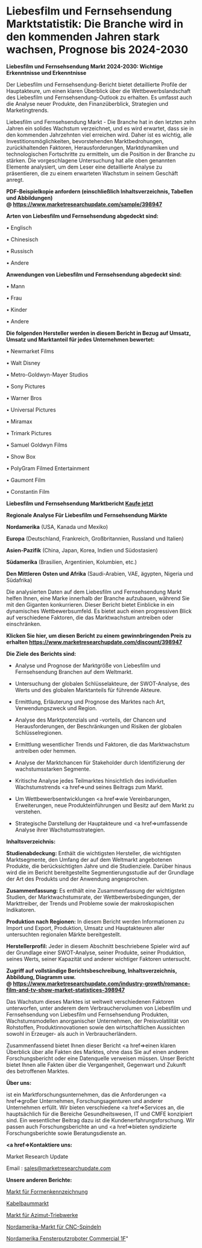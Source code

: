 # Liebesfilm und Fernsehsendung Marktstatistik: Die Branche wird in den kommenden Jahren stark wachsen, Prognose bis 2024-2030

<strong>Liebesfilm und Fernsehsendung Markt 2024-2030: Wichtige Erkenntnisse und Erkenntnisse</strong>

Der Liebesfilm und Fernsehsendung-Bericht bietet detaillierte Profile der Hauptakteure, um einen klaren Überblick über die Wettbewerbslandschaft des Liebesfilm und Fernsehsendung-Outlook zu erhalten. Es umfasst auch die Analyse neuer Produkte, den Finanzüberblick, Strategien und Marketingtrends.

Liebesfilm und Fernsehsendung Markt - Die Branche hat in den letzten zehn Jahren ein solides Wachstum verzeichnet, und es wird erwartet, dass sie in den kommenden Jahrzehnten viel erreichen wird. Daher ist es wichtig, alle Investitionsmöglichkeiten, bevorstehenden Marktbedrohungen, zurückhaltenden Faktoren, Herausforderungen, Marktdynamiken und technologischen Fortschritte zu ermitteln, um die Position in der Branche zu stärken. Die vorgeschlagene Untersuchung hat alle oben genannten Elemente analysiert, um dem Leser eine detaillierte Analyse zu präsentieren, die zu einem erwarteten Wachstum in seinem Geschäft anregt.

<strong><b>PDF-Beispielkopie anfordern (einschließlich Inhaltsverzeichnis, Tabellen und Abbildungen) @ </b></strong><strong><a href=https://www.marketresearchupdate.com/sample/398947><strong>https://www.marketresearchupdate.com/sample/398947</u></a></strong></strong>

<strong>Arten von Liebesfilm und Fernsehsendung abgedeckt sind:</strong>

• Englisch

• Chinesisch

• Russisch

• Andere

<strong>Anwendungen von Liebesfilm und Fernsehsendung abgedeckt sind:</strong>

• Mann

• Frau

• Kinder

• Andere

<strong>Die folgenden Hersteller werden in diesem Bericht in Bezug auf Umsatz, Umsatz und Marktanteil für jedes Unternehmen bewertet:</strong>

• Newmarket Films

• Walt Disney

• Metro-Goldwyn-Mayer Studios

• Sony Pictures

• Warner Bros

• Universal Pictures

• Miramax

• Trimark Pictures

• Samuel Goldwyn Films

• Show Box

• PolyGram Filmed Entertainment

• Gaumont Film

• Constantin Film

<strong>Liebesfilm und Fernsehsendung Marktbericht <a href=https://www.marketresearchupdate.com/buynow/398947>Kaufe jetzt</a></strong>

<strong>Regionale Analyse Für Liebesfilm und Fernsehsendung Märkte</strong>

<strong>Nordamerika</strong> (USA, Kanada und Mexiko)

<strong>Europa</strong> (Deutschland, Frankreich, Großbritannien, Russland und Italien)

<strong>Asien-Pazifik</strong> (China, Japan, Korea, Indien und Südostasien)

<strong>Südamerika</strong> (Brasilien, Argentinien, Kolumbien, etc.)

<strong>Den Mittleren</strong> <strong>Osten und Afrika</strong> (Saudi-Arabien, VAE, ägypten, Nigeria und Südafrika)

Die analysierten Daten auf dem Liebesfilm und Fernsehsendung Markt helfen Ihnen, eine Marke innerhalb der Branche aufzubauen, während Sie mit den Giganten konkurrieren. Dieser Bericht bietet Einblicke in ein dynamisches Wettbewerbsumfeld. Es bietet auch einen progressiven Blick auf verschiedene Faktoren, die das Marktwachstum antreiben oder einschränken.

<strong>Klicken Sie hier, um diesen Bericht zu einem gewinnbringenden Preis zu erhalten
</strong><strong><a href=https://www.marketresearchupdate.com/discount/398947>https://www.marketresearchupdate.com/discount/398947</b></u></strong></a>

<strong>Die Ziele des Berichts sind:</strong>

- Analyse und Prognose der Marktgröße von Liebesfilm und Fernsehsendung Branchen auf dem Weltmarkt.

- Untersuchung der globalen Schlüsselakteure, der SWOT-Analyse, des Werts und des globalen Marktanteils für führende Akteure.

- Ermittlung, Erläuterung und Prognose des Marktes nach Art, Verwendungszweck und Region.

- Analyse des Marktpotenzials und -vorteils, der Chancen und Herausforderungen, der Beschränkungen und Risiken der globalen Schlüsselregionen.

- Ermittlung wesentlicher Trends und Faktoren, die das Marktwachstum antreiben oder hemmen.

- Analyse der Marktchancen für Stakeholder durch Identifizierung der wachstumsstarken Segmente.

- Kritische Analyse jedes Teilmarktes hinsichtlich des individuellen Wachstumstrends <a href=>und</a> seines Beitrags zum Markt.

- Um Wettbewerbsentwicklungen <a href=>wie</a> Vereinbarungen, Erweiterungen, neue Produkteinführungen und Besitz auf dem Markt zu verstehen.

- Strategische Darstellung der Hauptakteure und <a href=>umfas</a>sende Analyse ihrer Wachstumsstrategien.

<strong>Inhaltsverzeichnis:</strong>

<strong>Studienabdeckung:</strong> Enthält die wichtigsten Hersteller, die wichtigsten Marktsegmente, den Umfang der auf dem Weltmarkt angebotenen Produkte, die berücksichtigten Jahre und die Studienziele. Darüber hinaus wird die im Bericht bereitgestellte Segmentierungsstudie auf der Grundlage der Art des Produkts und der Anwendung angesprochen.

<strong>Zusammenfassung:</strong> Es enthält eine Zusammenfassung der wichtigsten Studien, der Marktwachstumsrate, der Wettbewerbsbedingungen, der Markttreiber, der Trends und Probleme sowie der makroskopischen Indikatoren.

<strong>Produktion nach Regionen:</strong> In diesem Bericht werden Informationen zu Import und Export, Produktion, Umsatz und Hauptakteuren aller untersuchten regionalen Märkte bereitgestellt.

<strong>Herstellerprofil:</strong> Jeder in diesem Abschnitt beschriebene Spieler wird auf der Grundlage einer SWOT-Analyse, seiner Produkte, seiner Produktion, seines Werts, seiner Kapazität und anderer wichtiger Faktoren untersucht.

<strong><b>Zugriff auf vollständige Berichtsbeschreibung, Inhaltsverzeichnis, Abbildung, Diagramm usw. @ </b></strong><strong><a href=https://www.marketresearchupdate.com/industry-growth/romance-film-and-tv-show-market-statistices-398947>https://www.marketresearchupdate.com/industry-growth/romance-film-and-tv-show-market-statistices-398947</a></strong>

Das Wachstum dieses Marktes ist weltweit verschiedenen Faktoren unterworfen, unter anderem dem Verbrauchervolumen von Liebesfilm und Fernsehsendung von Liebesfilm und Fernsehsendung Produkten, Wachstumsmodellen anorganischer Unternehmen, der Preisvolatilität von Rohstoffen, Produktinnovationen sowie den wirtschaftlichen Aussichten sowohl in Erzeuger- als auch in Verbraucherländern.

Zusammenfassend bietet Ihnen dieser Bericht <a href=>einen</a> klaren Überblick über alle Fakten des Marktes, ohne dass Sie auf einen anderen Forschungsbericht oder eine Datenquelle verweisen müssen. Unser Bericht bietet Ihnen alle Fakten über die Vergangenheit, Gegenwart und Zukunft des betroffenen Marktes.

<strong>Über uns:</strong>

 ist ein Marktforschungsunternehmen, das die Anforderungen <a href=>großer</a> Unternehmen, Forschungsagenturen und anderer Unternehmen erfüllt. Wir bieten verschiedene <a href=>Services</a> an, die hauptsächlich für die Bereiche Gesundheitswesen, IT und CMFE konzipiert sind. Ein wesentlicher Beitrag dazu ist die Kundenerfahrungsforschung. Wir passen auch Forschungsberichte an und <a href=>bieten</a> syndizierte Forschungsberichte sowie Beratungsdienste an.

<strong><a href=>Kontaktiere uns:</a></strong>

Market Research Update

Email : sales@marketresearchupdate.com

<strong>Unsere anderen Berichte:</strong>

<a href=https://www.linkedin.com/pulse/mould-labelling-market-size-share-trend-complete-analysis>Markt für Formenkennzeichnung</a>

<a href=https://www.linkedin.com/pulse/wire-harness-market-size-trends-consumption>Kabelbaummarkt</a>

<a href=https://www.linkedin.com/pulse/azimuth-thrusters-market-2023-remarking-enormous>Markt für Azimut-Triebwerke</a>

<a href=https://www.linkedin.com/pulse/north-america-cnc-spindle-market-2030-industry>Nordamerika-Markt für CNC-Spindeln</a>

<a href=https://www.linkedin.com/pulse/north-america-window-cleaning-robot-commercial-1f>Nordamerika Fensterputzroboter Commercial 1F</a>"
